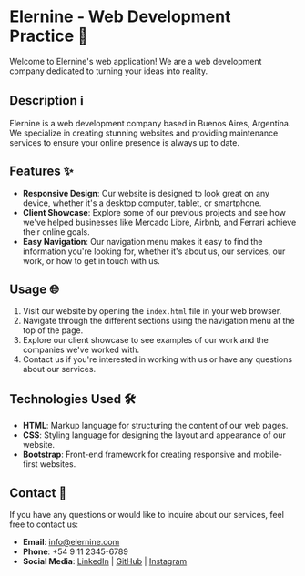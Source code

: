 # Elernine - Web Development Practice 🚀

Welcome to Elernine's web application! We are a web development company dedicated to turning your ideas into reality.

## Description ℹ️

Elernine is a web development company based in Buenos Aires, Argentina. We specialize in creating stunning websites and providing maintenance services to ensure your online presence is always up to date.

## Features ✨

- **Responsive Design**: Our website is designed to look great on any device, whether it's a desktop computer, tablet, or smartphone.
- **Client Showcase**: Explore some of our previous projects and see how we've helped businesses like Mercado Libre, Airbnb, and Ferrari achieve their online goals.
- **Easy Navigation**: Our navigation menu makes it easy to find the information you're looking for, whether it's about us, our services, our work, or how to get in touch with us.

## Usage 🌐

1. Visit our website by opening the `index.html` file in your web browser.
2. Navigate through the different sections using the navigation menu at the top of the page.
3. Explore our client showcase to see examples of our work and the companies we've worked with.
4. Contact us if you're interested in working with us or have any questions about our services.

## Technologies Used 🛠️

- **HTML**: Markup language for structuring the content of our web pages.
- **CSS**: Styling language for designing the layout and appearance of our website.
- **Bootstrap**: Front-end framework for creating responsive and mobile-first websites.

## Contact 📧

If you have any questions or would like to inquire about our services, feel free to contact us:

- **Email**: info@elernine.com
- **Phone**: +54 9 11 2345-6789
- **Social Media**: [LinkedIn](https://www.linkedin.com/in/lautaroreche/) | [GitHub](https://github.com/lautaroreche) | [Instagram](https://www.instagram.com/lautaroreche/)
